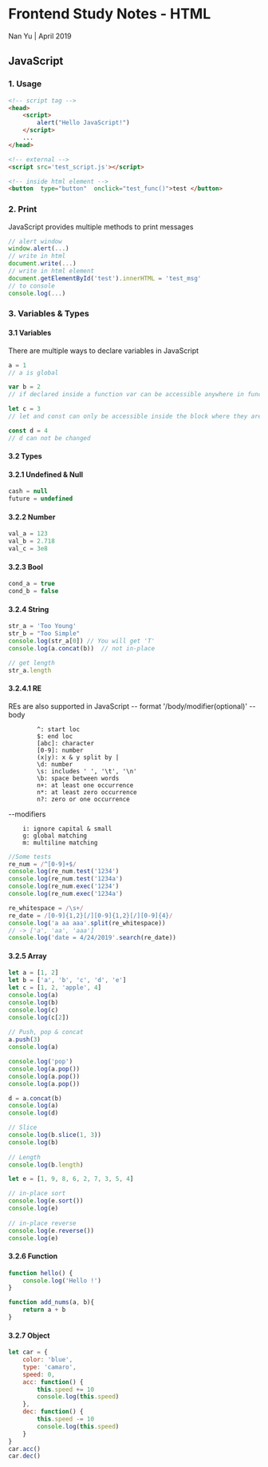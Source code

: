 # Frontend Study Notes - HTML  
Nan Yu | April 2019   
  
## JavaScript
### 1. Usage

```html
<!-- script tag -->
<head>
	<script> 
		alert("Hello JavaScript!")
	</script>
	...
</head>

<!-- external -->
<script src='test_script.js'></script>

<!-- inside html element -->
<button  type="button"  onclick="test_func()">test </button>
```
### 2. Print
JavaScript provides multiple methods to print messages
```javascript
// alert window
window.alert(...)
// write in html
document.write(...)
// write in html element
document.getElementById('test').innerHTML = 'test_msg'
// to console
console.log(...)
```

### 3. Variables & Types
#### 3.1 Variables
There are multiple ways to declare variables in JavaScript
```javascript
a = 1
// a is global

var b = 2
// if declared inside a function var can be accessible anywhere in function. Or it is a global variable

let c = 3
// let and const can only be accessible inside the block where they are declared

const d = 4
// d can not be changed
```

#### 3.2 Types
#### 3.2.1 Undefined & Null
```JavaScript
cash = null
future = undefined
```

#### 3.2.2 Number
```JavaScript
val_a = 123
val_b = 2.718
val_c = 3e8
```

#### 3.2.3 Bool
```JavaScript
cond_a = true
cond_b = false
```

#### 3.2.4 String
```JavaScript
str_a = 'Too Young'
str_b = "Too Simple"
console.log(str_a[0]) // You will get 'T'
console.log(a.concat(b))  // not in-place

// get length
str_a.length
```

#### 3.2.4.1 RE
REs are also supported in JavaScript
-- format '/body/modifier(optional)'
-- body

			^: start loc
			$: end loc
			[abc]: character
			[0-9]: number
			(x|y): x & y split by |
			\d: number
			\s: includes ' ', '\t', '\n'
			\b: space between words
			n+: at least one occurrence
			n*: at least zero occurrence
			n?: zero or one occurrence

--modifiers

		i: ignore capital & small
		g: global matching
		m: multiline matching

```JavaScript
//Some tests
re_num = /^[0-9]+$/
console.log(re_num.test('1234')
console.log(re_num.test('1234a')
console.log(re_num.exec('1234')
console.log(re_num.exec('1234a')

re_whitespace = /\s+/
re_date = /[0-9]{1,2}[/][0-9]{1,2}[/][0-9]{4}/
console.log('a aa aaa'.split(re_whitespace))
// -> ['a', 'aa', 'aaa']
console.log('date = 4/24/2019'.search(re_date))


```


####  3.2.5 Array
```JavaScript
let a = [1, 2]  
let b = ['a', 'b', 'c', 'd', 'e']  
let c = [1, 2, 'apple', 4]  
console.log(a)  
console.log(b)  
console.log(c)  
console.log(c[2])  
  
// Push, pop & concat
a.push(3)  
console.log(a)  

console.log('pop')  
console.log(a.pop())  
console.log(a.pop())  
console.log(a.pop()) 

d = a.concat(b)  
console.log(a)  
console.log(d)  

// Slice  
console.log(b.slice(1, 3))  
console.log(b)  
  
// Length
console.log(b.length)  

let e = [1, 9, 8, 6, 2, 7, 3, 5, 4]  

// in-place sort  
console.log(e.sort())  
console.log(e)  
  
// in-place reverse  
console.log(e.reverse())  
console.log(e)
```

#### 3.2.6 Function
```JavaScript
function hello() {
	console.log('Hello !')
}

function add_nums(a, b){
	return a + b
}
```

#### 3.2.7 Object
```JavaScript
let car = {  
    color: 'blue',  
    type: 'camaro',  
    speed: 0,  
    acc: function() {  
        this.speed += 10  
        console.log(this.speed)  
    },  
    dec: function() {  
        this.speed -= 10  
        console.log(this.speed)  
    }  
}  
car.acc()  
car.dec()
```
<!--stackedit_data:
eyJoaXN0b3J5IjpbODYzMTQzMTA2LC0yMDY3MjIxNjA3LC01Mz
U5MzA3NjEsLTIwOTkyMTIzNzIsOTYwNzk0MzE2LDI4OTM1MTYy
NiwtODk5NDAzMzk5LDc5MzY1MjYyMCwxNDYzMDMzNDczLC00Mz
gxMzg2NDcsLTgxOTE1MTU2NywxNzkzMTY3MTM3LDExNjM2MjE0
OTksNzc1NTU1MzU0LC02NTE2MjgyMjgsMTcxODY0NDQxNSwtMT
k3ODA5MjA3OSwtOTIwMDAyODkwLDEzOTI5MTM2NTcsLTE4MjI4
MTczODVdfQ==
-->